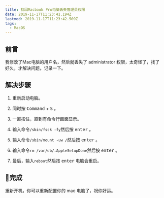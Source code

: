 ```yaml
---
title: 找回Macbook Pro电脑丢失管理员权限
date: 2019-11-17T11:23:41.194Z
lastmod: 2019-11-17T11:23:42.509Z
tags:
  - MacOS
---
```

## 前言
我修改了Mac电脑的用户名，然后就丢失了 administrator 权限，太奇怪了，找了好久，才解决问题，记录一下。
## 解决步骤
1. 重新启动电脑。

2. 同时按 <kbd>Command</kbd> + <kbd>S</kbd> 。

3. 一直按住，直到有命令行画面显示。

4. 输入命令`/sbin/fsck -fy`然后按 <kbd>enter</kbd> 。

5. 输入命令`/sbin/mount -uw /`然后按 <kbd>enter</kbd> 。

6. 输入命令`rm /var/db/.AppleSetupDone`然后按 <kbd>enter</kbd> 。

7. 最后，输入`reboot`然后按 <kbd>enter</kbd> 电脑会重启。

## :tada:完成
重新开机，你可以重新配置你的 mac 电脑了，祝你好运。


